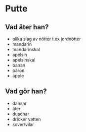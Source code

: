 # Putte

## Vad äter han?

- olika slag av nötter t.ex jordnötter
- mandarin
- mandarinskal
- apelsin
- apelsinskal
- banan
- päron
- äpple 

## Vad gör han?

- dansar
- äter
- duschar
- dricker vatten
- sover/vilar